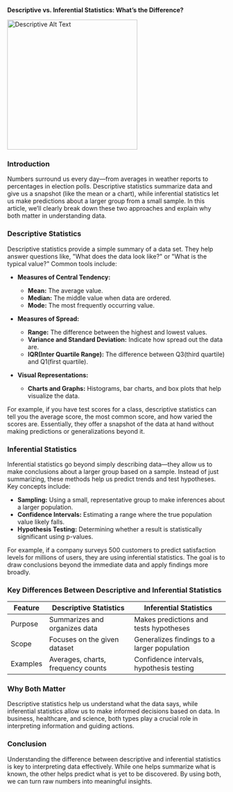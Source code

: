 
**Descriptive vs. Inferential Statistics: What’s the Difference?**

<img src="{{ site.baseurl }}/assets/images/image1.jpg" alt="Descriptive Alt Text" width="300">


### Introduction

Numbers surround us every day—from averages in weather reports to percentages in election polls. Descriptive statistics summarize data and give us a snapshot (like the mean or a chart), while inferential statistics let us make predictions about a larger group from a small sample. In this article, we’ll clearly break down these two approaches and explain why both matter in understanding data.

### Descriptive Statistics

Descriptive statistics provide a simple summary of a data set. They help answer questions like, "What does the data look like?" or "What is the typical value?" Common tools include:

- **Measures of Central Tendency:**  
  - **Mean:** The average value.  
  - **Median:** The middle value when data are ordered.  
  - **Mode:** The most frequently occurring value.

- **Measures of Spread:**  
  - **Range:** The difference between the highest and lowest values.  
  - **Variance and Standard Deviation:** Indicate how spread out the data are.
  - **IQR(Inter Quartile Range):** The difference between Q3(third quartile) and Q1(first quartile).  

- **Visual Representations:**  
  - **Charts and Graphs:** Histograms, bar charts, and box plots that help visualize the data.

For example, if you have test scores for a class, descriptive statistics can tell you the average score, the most common score, and how varied the scores are. Essentially, they offer a snapshot of the data at hand without making predictions or generalizations beyond it.

### Inferential Statistics

Inferential statistics go beyond simply describing data—they allow us to make conclusions about a larger group based on a sample. Instead of just summarizing, these methods help us predict trends and test hypotheses. Key concepts include:

- **Sampling:** Using a small, representative group to make inferences about a larger population.
- **Confidence Intervals:** Estimating a range where the true population value likely falls.
- **Hypothesis Testing:** Determining whether a result is statistically significant using p-values.

For example, if a company surveys 500 customers to predict satisfaction levels for millions of users, they are using inferential statistics. The goal is to draw conclusions beyond the immediate data and apply findings more broadly.

### Key Differences Between Descriptive and Inferential Statistics

| Feature | Descriptive Statistics | Inferential Statistics |
|---------|-----------------------|------------------------|
| Purpose | Summarizes and organizes data | Makes predictions and tests hypotheses |
| Scope | Focuses on the given dataset | Generalizes findings to a larger population |
| Examples | Averages, charts, frequency counts | Confidence intervals, hypothesis testing |

### Why Both Matter

Descriptive statistics help us understand what the data says, while inferential statistics allow us to make informed decisions based on data. In business, healthcare, and science, both types play a crucial role in interpreting information and guiding actions.

### Conclusion

Understanding the difference between descriptive and inferential statistics is key to interpreting data effectively. While one helps summarize what is known, the other helps predict what is yet to be discovered. By using both, we can turn raw numbers into meaningful insights.

